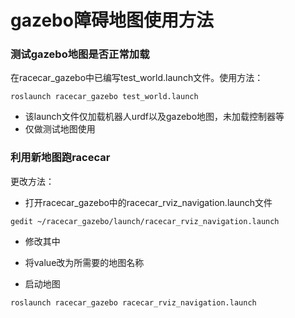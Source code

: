 #  gazebo障碍地图使用方法

### 测试gazebo地图是否正常加载

在racecar_gazebo中已编写test_world.launch文件。使用方法：

```
roslaunch racecar_gazebo test_world.launch
```

- 该launch文件仅加载机器人urdf以及gazebo地图，未加载控制器等
- 仅做测试地图使用

### 利用新地图跑racecar

更改方法：

- 打开racecar_gazebo中的racecar_rviz_navigation.launch文件

```
gedit ~/racecar_gazebo/launch/racecar_rviz_navigation.launch
```

- 修改其中<arg name="world_name" value="racetrack">

- 将value改为所需要的地图名称
- 启动地图

```
roslaunch racecar_gazebo racecar_rviz_navigation.launch
```

